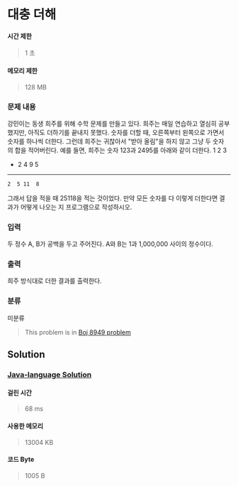 # 대충 더해
#### 시간 제한
> 1 초
#### 메모리 제한
> 128 MB
### 문제 내용

강민이는 동생 희주를 위해 수학 문제를 만들고 있다. 희주는 매일 연습하고 열심히 공부했지만, 아직도 더하기를 끝내지 못했다.
숫자를 더할 때, 오른쪽부터 왼쪽으로 가면서 숫자를 하나씩 더한다. 그런데 희주는 귀찮아서 "받아 올림"을 하지 않고 그냥 두 숫자의 합을 적어버린다.
예를 들면, 희주는 숫자 123과 2495를 아래와 같이 더한다.
       1  2  3 
 +  2  4  9  5 
----------------
    2  5 11  8

그래서 답을 적을 때 25118을 적는 것이었다.
만약 모든 숫자를 다 이렇게 더한다면 결과가 어떻게 나오는 지 프로그램으로 작성하시오.

### 입력

두 정수 A, B가 공백을 두고 주어진다. A와 B는 1과 1,000,000 사이의 정수이다.

### 출력

희주 방식대로 더한 결과를 출력한다.

### 분류
미분류
> This problem is in [Boj 8949 problem](https://www.acmicpc.net/problem/8949)

## Solution
### [Java-language Solution](./main.java)
#### 걸린 시간
> 68 ms
#### 사용한 메모리
> 13004 KB
#### 코드 Byte
> 1005 B
